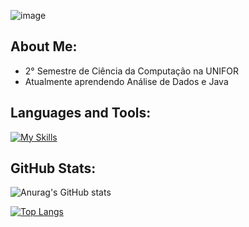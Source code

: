 ![image](https://github.com/user-attachments/assets/c387894c-b405-4b4f-9929-ec26fd8a223b)

<h2 align="left">About Me:</h2>

- 2° Semestre de Ciência da Computação na UNIFOR
- Atualmente aprendendo Análise de Dados e Java

<h2 align="left">Languages and Tools:</h2>

[![My Skills](https://skillicons.dev/icons?i=py,vscode,java,eclipse)](https://skillicons.dev)

<h2 align="left">GitHub Stats:</h2>

![Anurag's GitHub stats](https://github-readme-stats.vercel.app/api?username=Danil0Ribeir0&theme=dark&show_icons=true)

[![Top Langs](https://github-readme-stats.vercel.app/api/top-langs/?username=Danil0Ribeir0&theme=dark&layout=compact)](https://github.com/anuraghazra/github-readme-stats)


